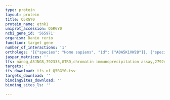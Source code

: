 ```yaml
---
type: protein
layout: protein
title: Q5RGY0
protein_name: etnk1
uniprot_accession: Q5RGY0
ncbi_gene_id: '565971'
organism: Danio rerio
function: target gene
number_of_interactions: '1'
orthologs: '[{"species": "Homo sapiens", "id": ["A0A5K1VW28"]}, {"species": "Mus musculus", "id": ["<a href=\"/protein/q9d4v0\">Q9D4V0</a>"]}, {"species": "Rattus norvegicus", "id": ["<a href=\"/protein/d3zxb8\">D3ZXB8</a>"]}, {"species": "Drosophila melanogaster", "id": ["<a href=\"/protein/p54352\">P54352</a>"]}, {"species": "Caenorhabditis elegans", "id": ["<a href=\"/protein/q22820\">Q22820</a>"]}]'
jaspar_matrices: ''
tfs: nanog,A5JNG8,792333,GTRD,chromatin immunoprecipitation assay,27924024%5Buid%5D,No
targets: ''
tfs_download: tfs_of_Q5RGY0.tsv
targets_download: ''
bindingSites_download: ''
binding_sites_ls: ''

---
```

